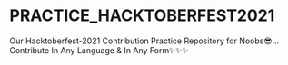 # PRACTICE_HACKTOBERFEST2021
Our Hacktoberfest-2021 Contribution Practice Repository for Noobs😎... Contribute In Any Language &amp; In Any Form✨✨✨
